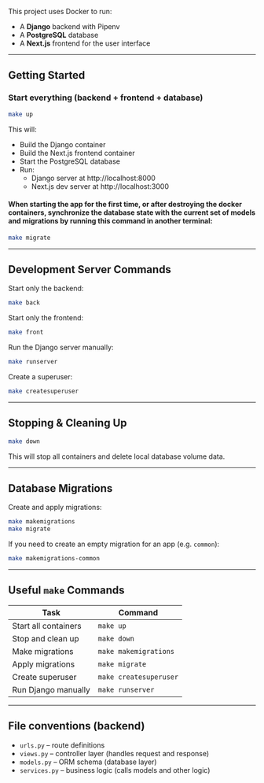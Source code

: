 
This project uses Docker to run:
- A **Django** backend with Pipenv
- A **PostgreSQL** database
- A **Next.js** frontend for the user interface

---

## Getting Started

### Start everything (backend + frontend + database)

```bash
make up
```

This will:
- Build the Django container
- Build the Next.js frontend container
- Start the PostgreSQL database
- Run:
  - Django server at http://localhost:8000
  - Next.js dev server at http://localhost:3000

#### When starting the app for the first time, or after destroying the docker containers, synchronize the database state with the current set of models and migrations by running this command in another terminal:

```bash
make migrate
```

---

## Development Server Commands

Start only the backend:

```bash
make back
```

Start only the frontend:

```bash
make front
```

Run the Django server manually:

```bash
make runserver
```

Create a superuser:

```bash
make createsuperuser
```
---

## Stopping & Cleaning Up

```bash
make down
```

This will stop all containers and delete local database volume data.


---

## Database Migrations

Create and apply migrations:

```bash
make makemigrations
make migrate
```

If you need to create an empty migration for an app (e.g. `common`):

```bash
make makemigrations-common
```

---



## Useful `make` Commands

| Task                         | Command                |
|------------------------------|------------------------|
| Start all containers         | `make up`              |
| Stop and clean up            | `make down`            |
| Make migrations              | `make makemigrations`  |
| Apply migrations             | `make migrate`         |
| Create superuser             | `make createsuperuser` |
| Run Django manually          | `make runserver`       |

---

## File conventions (backend)

- `urls.py` – route definitions
- `views.py` – controller layer (handles request and response)
- `models.py` – ORM schema (database layer)
- `services.py` – business logic (calls models and other logic)



